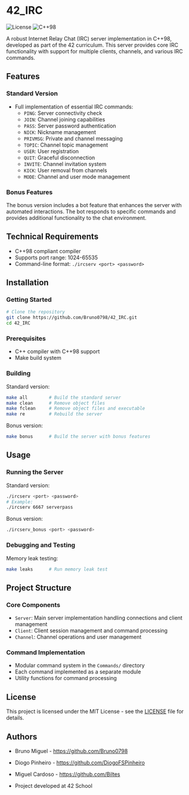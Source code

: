 # 42_IRC
![License](https://img.shields.io/badge/license-MIT-blue.svg) ![C++98](https://img.shields.io/badge/C%2B%2B-98-blue.svg)

A robust Internet Relay Chat (IRC) server implementation in C++98, developed as part of the 42 curriculum. This server provides core IRC functionality with support for multiple clients, channels, and various IRC commands.

## Features

### Standard Version
- Full implementation of essential IRC commands:
  - `PING`: Server connectivity check
  - `JOIN`: Channel joining capabilities
  - `PASS`: Server password authentication
  - `NICK`: Nickname management
  - `PRIVMSG`: Private and channel messaging
  - `TOPIC`: Channel topic management
  - `USER`: User registration
  - `QUIT`: Graceful disconnection
  - `INVITE`: Channel invitation system
  - `KICK`: User removal from channels
  - `MODE`: Channel and user mode management

### Bonus Features
The bonus version includes a bot feature that enhances the server with automated interactions. The bot responds to specific commands and provides additional functionality to the chat environment.

## Technical Requirements

- C++98 compliant compiler
- Supports port range: 1024-65535
- Command-line format: `./ircserv <port> <password>`

## Installation

### Getting Started
```bash
# Clone the repository
git clone https://github.com/Bruno0798/42_IRC.git
cd 42_IRC
```

### Prerequisites
- C++ compiler with C++98 support
- Make build system

### Building

Standard version:
```bash
make all        # Build the standard server
make clean      # Remove object files
make fclean     # Remove object files and executable
make re         # Rebuild the server
```

Bonus version:
```bash
make bonus      # Build the server with bonus features
```

## Usage

### Running the Server

Standard version:
```bash
./ircserv <port> <password>
# Example:
./ircserv 6667 serverpass
```

Bonus version:
```bash
./ircserv_bonus <port> <password>
```

### Debugging and Testing

Memory leak testing:
```bash
make leaks      # Run memory leak test
```

## Project Structure

### Core Components
- `Server`: Main server implementation handling connections and client management
- `Client`: Client session management and command processing
- `Channel`: Channel operations and user management

### Command Implementation
- Modular command system in the `Commands/` directory
- Each command implemented as a separate module
- Utility functions for command processing

## License

This project is licensed under the MIT License - see the [LICENSE](LICENSE) file for details.

## Authors

- Bruno Miguel - https://github.com/Bruno0798
- Diogo Pinheiro - https://github.com/DiogoFSPinheiro
- Miguel Cardoso - https://github.com/Biltes

- Project developed at 42 School
